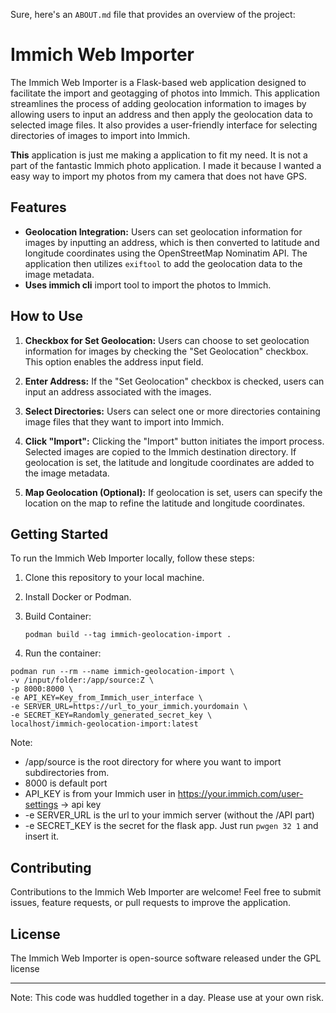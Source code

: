 Sure, here's an `ABOUT.md` file that provides an overview of the project:

# Immich Web Importer

The Immich Web Importer is a Flask-based web application designed to facilitate the import and geotagging of photos into Immich. This application streamlines the process of adding geolocation information to images by allowing users to input an address and then apply the geolocation data to selected image files. It also provides a user-friendly interface for selecting directories of images to import into Immich.

**This** application is just me making a application to fit my need. It is not a part of the fantastic Immich photo application. I made it because I wanted a easy way to import my photos from my camera that does not have GPS.

## Features

- **Geolocation Integration:** Users can set geolocation information for images by inputting an address, which is then converted to latitude and longitude coordinates using the OpenStreetMap Nominatim API. The application then utilizes `exiftool` to add the geolocation data to the image metadata.
- **Uses immich cli** import tool to import the photos to Immich.

## How to Use

1. **Checkbox for Set Geolocation:** Users can choose to set geolocation information for images by checking the "Set Geolocation" checkbox. This option enables the address input field.

2. **Enter Address:** If the "Set Geolocation" checkbox is checked, users can input an address associated with the images.

3. **Select Directories:** Users can select one or more directories containing image files that they want to import into Immich.

4. **Click "Import":** Clicking the "Import" button initiates the import process. Selected images are copied to the Immich destination directory. If geolocation is set, the latitude and longitude coordinates are added to the image metadata.

5. **Map Geolocation (Optional):** If geolocation is set, users can specify the location on the map to refine the latitude and longitude coordinates.

## Getting Started

To run the Immich Web Importer locally, follow these steps:

1. Clone this repository to your local machine.

2. Install Docker or Podman.

3. Build Container:
   ```
   podman build --tag immich-geolocation-import .
   ```

4. Run the container:

```
podman run --rm --name immich-geolocation-import \
-v /input/folder:/app/source:Z \
-p 8000:8000 \
-e API_KEY=Key_from_Immich_user_interface \
-e SERVER_URL=https://url_to_your_immich.yourdomain \
-e SECRET_KEY=Randomly_generated_secret_key \
localhost/immich-geolocation-import:latest
```

Note:
* /app/source is the root directory for where you want to import subdirectories from.
* 8000 is default port
* API_KEY is from your Immich user in https://your.immich.com/user-settings -> api key
* -e SERVER_URL is the url to your immich server (without the /API part)
* -e SECRET_KEY is the secret for the flask app. Just run `pwgen 32 1` and insert it.


## Contributing

Contributions to the Immich Web Importer are welcome! Feel free to submit issues, feature requests, or pull requests to improve the application.

## License

The Immich Web Importer is open-source software released under the GPL license

---

Note: This code was huddled together in a day. Please use at your own risk.